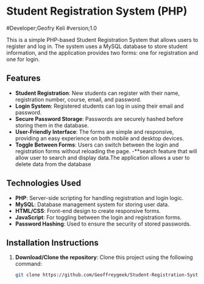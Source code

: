 # Student Registration System (PHP)

#Developer;Geofry Keli
#version;1.0

This is a simple PHP-based Student Registration System that allows users to register and log in. The system uses a MySQL database to store student information, and the application provides two forms: one for registration and one for login.

## Features
- **Student Registration**: New students can register with their name, registration number, course, email, and password.
- **Login System**: Registered students can log in using their email and password.
- **Secure Password Storage**: Passwords are securely hashed before storing them in the database.
- **User-Friendly Interface**: The forms are simple and responsive, providing an easy experience on both mobile and desktop devices.
- **Toggle Between Forms**: Users can switch between the login and registration forms without reloading the page.
-**search feature that will allow user to search and display 
data.The application  allows a user to delete data from the database


## Technologies Used
- **PHP**: Server-side scripting for handling registration and login logic.
- **MySQL**: Database management system for storing user data.
- **HTML/CSS**: Front-end design to create responsive forms.
- **JavaScript**: For toggling between the login and registration forms.
- **Password Hashing**: Used to ensure the security of stored passwords.

## Installation Instructions

1. **Download/Clone the repository**:
   Clone this project using the following command:
   ```bash
   git clone https://github.com/Geoffreygeek/Student-Registration-System-PHP-
